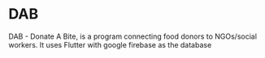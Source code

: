 # DAB
DAB - Donate A Bite, is  a program connecting food donors to NGOs/social workers.
It uses Flutter with google firebase as the database
